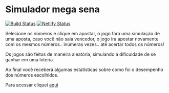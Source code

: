 # Simulador mega sena

[![Build Status](https://travis-ci.com/guilhermerebelo/simulador-mega-sena.svg?token=piNTfKhisuj87sPyGUpy&branch=master)](https://travis-ci.com/guilhermerebelo/simulador-mega-sena) 
[![Netlify Status](https://api.netlify.com/api/v1/badges/58c4f43a-95ca-48f7-aeef-8cd225f404ba/deploy-status)](https://app.netlify.com/sites/nao-jogue-na-megasena/deploys)

Selecione os números e clique em apostar, o jogo fara uma simulação de uma aposta, caso você não saia vencedor, o jogo ira apostar novamente com os mesmos números.. inúmeras vezes.. até acertar todos os números!

Os jogos são feitos de maneira aleatória, simulando a dificuldade de se ganhar em uma loteria.

Ao final você receberá algumas estatísticas sobre como foi o desempenho dos números escolhidos.

Para acessar cliquei [aqui](https://simulador-mega-sena.netlify.app)